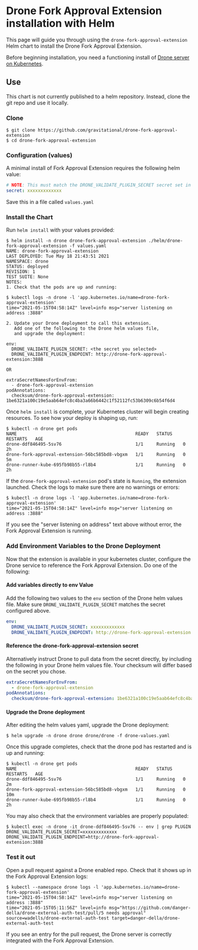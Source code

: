 # Drone Fork Approval Extension installation with Helm

This page will guide you through using the `drone-fork-approval-extension` Helm chart to install the Drone Fork Approval Extension.

Before beginning installation, you need a functioning install of [Drone server on Kubernetes](https://github.com/drone/charts/blob/master/charts/drone/README.md).

## Use

This chart is not currently published to a helm repository. Instead, clone the git repo and use it locally.

### Clone

```
$ git clone https://github.com/gravitational/drone-fork-approval-extension
$ cd drone-fork-approval-extension
```

### Configuration (values)

A minimal install of Fork Approval Extension requires the following helm value:

```yaml
# NOTE: This must match the DRONE_VALIDATE_PLUGIN_SECRET secret set in your Drone server configs.
secret: xxxxxxxxxxxxx
```

Save this in a file called `values.yaml`

### Install the Chart

Run `helm install` with your values provided:

```console
$ helm install -n drone drone-fork-approval-extension ./helm/drone-fork-approval-extension -f values.yaml
NAME: drone-fork-approval-extension
LAST DEPLOYED: Tue May 18 21:43:51 2021
NAMESPACE: drone
STATUS: deployed
REVISION: 1
TEST SUITE: None
NOTES:
1. Check that the pods are up and running:

$ kubectl logs -n drone -l 'app.kubernetes.io/name=drone-fork-approval-extension'
time="2021-05-15T04:58:14Z" level=info msg="server listening on address :3888"

2. Update your Drone deployment to call this extension.
   Add one of the following to the Drone helm values file,
   and upgrade the deployment:

env:
  DRONE_VALIDATE_PLUGIN_SECRET: <the secret you selected>
  DRONE_VALIDATE_PLUGIN_ENDPOINT: http://drone-fork-approval-extension:3888

OR

extraSecretNamesForEnvFrom:
  - drone-fork-approval-extension
podAnnotations:
  checksum/drone-fork-approval-extension: 1be6321a100c19e5aab64efc8c4ba3a66b6442c1f52112fc53b6309c6b54f6d4
```

Once `helm install` is complete, your Kubernetes cluster will begin creating resources. To see how your deploy is shaping up, run:

```console
$ kubectl -n drone get pods
NAME                                             READY   STATUS    RESTARTS   AGE
drone-ddf846495-5sv76                            1/1     Running   0          2h
drone-fork-approval-extension-56bc585bd8-vbgxm   1/1     Running   0          5m
drone-runner-kube-695fb98b55-rl8b4               1/1     Running   0          2h
```

If the `drone-fork-approval-extension` pod's state is `Running`, the extension launched.
Check the logs to make sure there are no warnings or errors:

```console
$ kubectl -n drone logs -l 'app.kubernetes.io/name=drone-fork-approval-extension'
time="2021-05-15T04:58:14Z" level=info msg="server listening on address :3888"
```

If you see the "server listening on address" text above without error, the Fork Approval Extension is running.

### Add Environment Variables to the Drone Deployment

Now that the extension is available in your kubernetes cluster, configure the
Drone service to reference the Fork Approval Extension. Do one of the following:

#### Add variables directly to env Value
Add the following two values to the `env` section of the Drone helm values file.
Make sure `DRONE_VALIDATE_PLUGIN_SECRET` matches the secret configured above.

```yaml
env:
  DRONE_VALIDATE_PLUGIN_SECRET: xxxxxxxxxxxxx
  DRONE_VALIDATE_PLUGIN_ENDPOINT: http://drone-fork-approval-extension:3888
```

#### Reference the drone-fork-approval-extension secret

Alternatively instruct Drone to pull data from the secret directly, by
including the following in your Drone helm values file.
Your checksum will differ based on the secret you chose.

```yaml
extraSecretNamesForEnvFrom:
  - drone-fork-approval-extension
podAnnotations:
  checksum/drone-fork-approval-extension: 1be6321a100c19e5aab64efc8c4ba3a66b6442c1f52112fc53b6309c6b54f6d4
```

#### Upgrade the Drone deployment

After editing the helm values yaml, upgrade the Drone deployment:

```console
$ helm upgrade -n drone drone drone/drone -f drone-values.yaml
```

Once this upgrade completes, check that the drone pod has restarted
and is up and running:

```console
$ kubectl -n drone get pods
NAME                                             READY   STATUS    RESTARTS   AGE
drone-ddf846495-5sv76                            1/1     Running   0          2m
drone-fork-approval-extension-56bc585bd8-vbgxm   1/1     Running   0          10m
drone-runner-kube-695fb98b55-rl8b4               1/1     Running   0          2h
```

You may also check that the environment variables are properly populated:

```console
$ kubectl exec -n drone -it drone-ddf846495-5sv76 -- env | grep PLUGIN
DRONE_VALIDATE_PLUGIN_SECRET=xxxxxxxxxxxxx
DRONE_VALIDATE_PLUGIN_ENDPOINT=http://drone-fork-approval-extension:3888
```

### Test it out

Open a pull request against a Drone enabled repo.  Check that it shows up in
the Fork Approval Extension logs:

```console
$ kubectl --namespace drone logs -l 'app.kubernetes.io/name=drone-fork-approval-extension'
time="2021-05-15T04:58:14Z" level=info msg="server listening on address :3888"
time="2021-05-15T05:11:56Z" level=info msg="https://github.com/danger-della/drone-external-auth-test/pull/5 needs approval" source=wadells/drone-external-auth-test target=danger-della/drone-external-auth-test
```

If you see an entry for the pull request, the Drone server is correctly integrated with the Fork Approval Extension.

